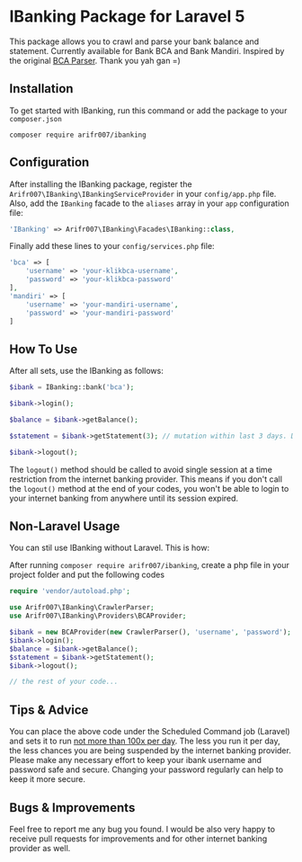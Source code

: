 # IBanking Package for Laravel 5

This package allows you to crawl and parse your bank balance and statement. Currently available for Bank BCA and Bank Mandiri.
Inspired by the original [BCA Parser](http://www.randomlog.org/article/bca-parser-lagi/). Thank you yah gan =)

## Installation

To get started with IBanking, run this command or add the package to your `composer.json`

    composer require arifr007/ibanking

## Configuration

After installing the IBanking package, register the `Arifr007\IBanking\IBankingServiceProvider` in your `config/app.php` file.
Also, add the `IBanking` facade to the `aliases` array in your `app` configuration file:
```php
'IBanking' => Arifr007\IBanking\Facades\IBanking::class,
```

Finally add these lines to your `config/services.php` file:
```php
'bca' => [
    'username' => 'your-klikbca-username',
    'password' => 'your-klikbca-password'
],
'mandiri' => [
    'username' => 'your-mandiri-username',
    'password' => 'your-mandiri-password'
]
```

## How To Use

After all sets, use the IBanking as follows:
```php
$ibank = IBanking::bank('bca');

$ibank->login();

$balance = $ibank->getBalance();

$statement = $ibank->getStatement(3); // mutation within last 3 days. Default: 1 (yesterday)

$ibank->logout();
```

The `logout()` method should be called to avoid single session at a time restriction from the internet banking provider.
This means if you don't call the `logout()` method at the end of your codes, you won't be able to login to your internet banking from anywhere until its session expired.

## Non-Laravel Usage

You can stil use IBanking without Laravel. This is how:

After running `composer require arifr007/ibanking`, create a php file in your project folder and put the following codes

```php
require 'vendor/autoload.php';

use Arifr007\IBanking\CrawlerParser;
use Arifr007\IBanking\Providers\BCAProvider;

$ibank = new BCAProvider(new CrawlerParser(), 'username', 'password');
$ibank->login();
$balance = $ibank->getBalance();
$statement = $ibank->getStatement();
$ibank->logout();

// the rest of your code...
```

## Tips & Advice

You can place the above code under the Scheduled Command job (Laravel) and sets it to run [not more than 100x per day](http://www.randomlog.org/article/bca-parser-lagi/#comment-2912).
The less you run it per day, the less chances you are being suspended by the internet banking provider.
Please make any necessary effort to keep your ibank username and password safe and secure.
Changing your password regularly can help to keep it more secure.

## Bugs & Improvements

Feel free to report me any bug you found. I would be also very happy to receive pull requests for improvements and for other internet banking provider as well.